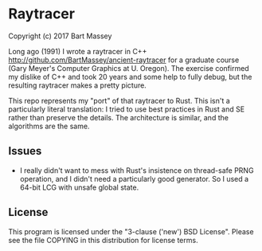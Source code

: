 # Raytracer
Copyright (c) 2017 Bart Massey

Long ago (1991) I wrote a raytracer in C++
<http://github.com/BartMassey/ancient-raytracer> for a
graduate course (Gary Meyer's Computer Graphics at
U. Oregon). The exercise confirmed my dislike of C++ and
took 20 years and some help to fully debug, but the
resulting raytracer makes a pretty picture.

This repo represents my "port" of that raytracer to Rust.
This isn't a particularly literal translation: I tried to
use best practices in Rust and SE rather than preserve the
details. The architecture is similar, and the algorithms are
the same.

## Issues

* I really didn't want to mess with Rust's insistence on
  thread-safe PRNG operation, and I didn't need a
  particularly good generator. So I used a 64-bit LCG with
  unsafe global state.

## License

This program is licensed under the "3-clause ('new') BSD
License". Please see the file COPYING in this distribution
for license terms.
